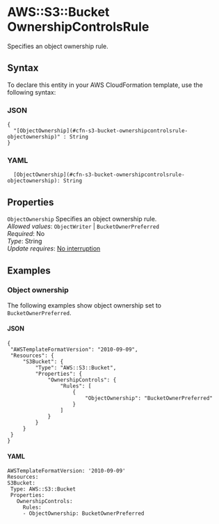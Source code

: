 # AWS::S3::Bucket OwnershipControlsRule<a name="aws-properties-s3-bucket-ownershipcontrolsrule"></a>

Specifies an object ownership rule\.

## Syntax<a name="aws-properties-s3-bucket-ownershipcontrolsrule-syntax"></a>

To declare this entity in your AWS CloudFormation template, use the following syntax:

### JSON<a name="aws-properties-s3-bucket-ownershipcontrolsrule-syntax.json"></a>

```
{
  "[ObjectOwnership](#cfn-s3-bucket-ownershipcontrolsrule-objectownership)" : String
}
```

### YAML<a name="aws-properties-s3-bucket-ownershipcontrolsrule-syntax.yaml"></a>

```
  [ObjectOwnership](#cfn-s3-bucket-ownershipcontrolsrule-objectownership): String
```

## Properties<a name="aws-properties-s3-bucket-ownershipcontrolsrule-properties"></a>

`ObjectOwnership`  <a name="cfn-s3-bucket-ownershipcontrolsrule-objectownership"></a>
Specifies an object ownership rule\.  
*Allowed values*: `ObjectWriter` \| `BucketOwnerPreferred`  
*Required*: No  
*Type*: String  
*Update requires*: [No interruption](https://docs.aws.amazon.com/AWSCloudFormation/latest/UserGuide/using-cfn-updating-stacks-update-behaviors.html#update-no-interrupt)

## Examples<a name="aws-properties-s3-bucket-ownershipcontrolsrule--examples"></a>

### Object ownership<a name="aws-properties-s3-bucket-ownershipcontrolsrule--examples--Object_ownership"></a>

The following examples show object ownership set to `BucketOwnerPreferred`\.

#### JSON<a name="aws-properties-s3-bucket-ownershipcontrolsrule--examples--Object_ownership--json"></a>

```
{
 "AWSTemplateFormatVersion": "2010-09-09",
 "Resources": {
     "S3Bucket": {
         "Type": "AWS::S3::Bucket",
         "Properties": {
             "OwnershipControls": {
                 "Rules": [
                     {
                         "ObjectOwnership": "BucketOwnerPreferred"
                     }
                 ]
             }
         }
     }
 }
}
```

#### YAML<a name="aws-properties-s3-bucket-ownershipcontrolsrule--examples--Object_ownership--yaml"></a>

```
AWSTemplateFormatVersion: '2010-09-09'
Resources:
S3Bucket:
 Type: AWS::S3::Bucket
 Properties:
   OwnershipControls:
     Rules:
     - ObjectOwnership: BucketOwnerPreferred
```